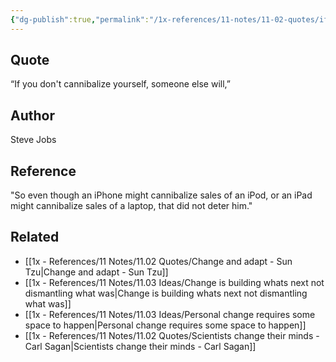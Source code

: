 ```yaml
---
{"dg-publish":true,"permalink":"/1x-references/11-notes/11-02-quotes/if-you-dont-cannibalize-yourself-someone-else-will-steve-jobs/","title":"If you don't cannibalize yourself, someone else will - Steve Jobs","created":"2024-05-31T08:02:59.122+03:00","updated":"2024-06-10T17:31:31.474+03:00"}
---
```



## Quote
 “If you don't cannibalize yourself, someone else will,” 

## Author
Steve Jobs

## Reference
"So even though an iPhone might cannibalize sales of an iPod, or an iPad might cannibalize sales of a laptop, that did not deter him."

## Related
- [[1x - References/11 Notes/11.02 Quotes/Change and adapt - Sun Tzu\|Change and adapt - Sun Tzu]]
- [[1x - References/11 Notes/11.03 Ideas/Change is building whats next not dismantling what was\|Change is building whats next not dismantling what was]]
- [[1x - References/11 Notes/11.03 Ideas/Personal change requires some space to happen\|Personal change requires some space to happen]]
- [[1x - References/11 Notes/11.02 Quotes/Scientists change their minds - Carl Sagan\|Scientists change their minds - Carl Sagan]]